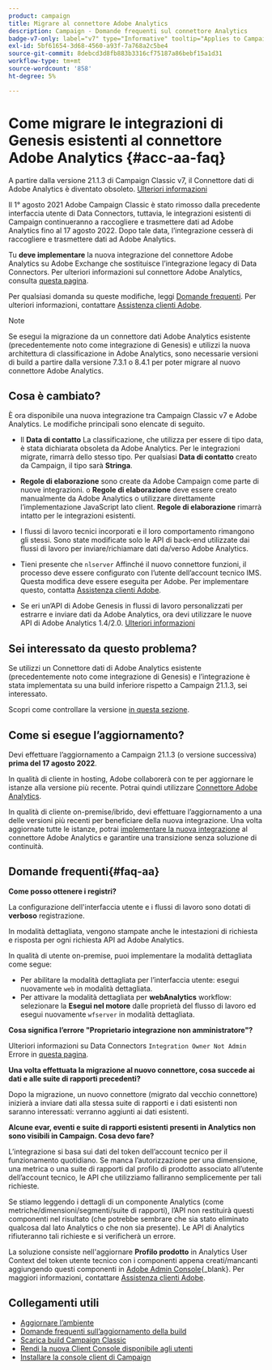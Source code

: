 ```yaml
---
product: campaign
title: Migrare al connettore Adobe Analytics
description: Campaign - Domande frequenti sul connettore Analytics
badge-v7-only: label="v7" type="Informative" tooltip="Applies to Campaign Classic v7 only"
exl-id: 5bf61654-3d68-4560-a93f-7a768a2c5be4
source-git-commit: 8debcd3d8fb883b3316cf75187a86bebf15a1d31
workflow-type: tm+mt
source-wordcount: '858'
ht-degree: 5%

---
```


# Come migrare le integrazioni di Genesis esistenti al connettore Adobe Analytics {#acc-aa-faq}



A partire dalla versione 21.1.3 di Campaign Classic v7, il Connettore dati di Adobe Analytics è diventato obsoleto. [Ulteriori informazioni](https://experienceleague.adobe.com/docs/analytics/import/dataconnectors/data-connectors-eol.html)

Il 1° agosto 2021 Adobe Campaign Classic è stato rimosso dalla precedente interfaccia utente di Data Connectors, tuttavia, le integrazioni esistenti di Campaign continueranno a raccogliere e trasmettere dati ad Adobe Analytics fino al 17 agosto 2022. Dopo tale data, l’integrazione cesserà di raccogliere e trasmettere dati ad Adobe Analytics.

Tu **deve implementare** la nuova integrazione del connettore Adobe Analytics su Adobe Exchange che sostituisce l’integrazione legacy di Data Connectors. Per ulteriori informazioni sul connettore Adobe Analytics, consulta [questa pagina](../../platform/using/adobe-analytics-connector.md).

Per qualsiasi domanda su queste modifiche, leggi [Domande frequenti](#faq-aa). Per ulteriori informazioni, contattare [Assistenza clienti Adobe](https://helpx.adobe.com/it/enterprise/admin-guide.html/enterprise/using/support-for-experience-cloud.ug.html).

>[!NOTE]
>
>Se esegui la migrazione da un connettore dati Adobe Analytics esistente (precedentemente noto come integrazione di Genesis) e utilizzi la nuova architettura di classificazione in Adobe Analytics, sono necessarie versioni di build a partire dalla versione 7.3.1 o 8.4.1 per poter migrare al nuovo connettore Adobe Analytics.

## Cosa è cambiato?

È ora disponibile una nuova integrazione tra Campaign Classic v7 e Adobe Analytics. Le modifiche principali sono elencate di seguito.

* Il **Data di contatto** La classificazione, che utilizza per essere di tipo data, è stata dichiarata obsoleta da Adobe Analytics. Per le integrazioni migrate, rimarrà dello stesso tipo. Per qualsiasi **Data di contatto** creato da Campaign, il tipo sarà **Stringa**.

* **Regole di elaborazione** sono create da Adobe Campaign come parte di nuove integrazioni. o **Regole di elaborazione** deve essere creato manualmente da Adobe Analytics o utilizzare direttamente l’implementazione JavaScript lato client. **Regole di elaborazione** rimarrà intatto per le integrazioni esistenti.

* I flussi di lavoro tecnici incorporati e il loro comportamento rimangono gli stessi. Sono state modificate solo le API di back-end utilizzate dai flussi di lavoro per inviare/richiamare dati da/verso Adobe Analytics.

* Tieni presente che `nlserver` Affinché il nuovo connettore funzioni, il processo deve essere configurato con l’utente dell’account tecnico IMS. Questa modifica deve essere eseguita per Adobe. Per implementare questo, contatta [Assistenza clienti Adobe](https://helpx.adobe.com/it/enterprise/admin-guide.html/enterprise/using/support-for-experience-cloud.ug.html).

* Se eri un’API di Adobe Genesis in flussi di lavoro personalizzati per estrarre e inviare dati da Adobe Analytics, ora devi utilizzare le nuove API di Adobe Analytics 1.4/2.0. [Ulteriori informazioni](https://adobeexchangeec.zendesk.com/hc/en-us/articles/360047148832-Replacements-for-Data-Connector-API-calls)

## Sei interessato da questo problema?

Se utilizzi un Connettore dati di Adobe Analytics esistente (precedentemente noto come integrazione di Genesis) e l’integrazione è stata implementata su una build inferiore rispetto a Campaign 21.1.3, sei interessato.

Scopri come controllare la versione [in questa sezione](../../platform/using/launching-adobe-campaign.md#getting-your-campaign-version).

## Come si esegue l’aggiornamento?

Devi effettuare l’aggiornamento a Campaign 21.1.3 (o versione successiva) **prima del 17 agosto 2022**.

In qualità di cliente in hosting, Adobe collaborerà con te per aggiornare le istanze alla versione più recente. Potrai quindi utilizzare [Connettore Adobe Analytics](../../platform/using/adobe-analytics-connector.md).

In qualità di cliente on-premise/ibrido, devi effettuare l’aggiornamento a una delle versioni più recenti per beneficiare della nuova integrazione.
Una volta aggiornate tutte le istanze, potrai [implementare la nuova integrazione](../../platform/using/adobe-analytics-provisioning.md) al connettore Adobe Analytics e garantire una transizione senza soluzione di continuità.

## Domande frequenti{#faq-aa}

**Come posso ottenere i registri?**

La configurazione dell&#39;interfaccia utente e i flussi di lavoro sono dotati di **verboso** registrazione.

In modalità dettagliata, vengono stampate anche le intestazioni di richiesta e risposta per ogni richiesta API ad Adobe Analytics.

In qualità di utente on-premise, puoi implementare la modalità dettagliata come segue:

* Per abilitare la modalità dettagliata per l’interfaccia utente: esegui nuovamente `web` in modalità dettagliata.
* Per attivare la modalità dettagliata per **webAnalytics** workflow: selezionare la **Esegui nel motore** dalle proprietà del flusso di lavoro ed esegui nuovamente `wfserver` in modalità dettagliata.

**Cosa significa l’errore &quot;Proprietario integrazione non amministratore&quot;?**

Ulteriori informazioni su Data Connectors `Integration Owner Not Admin` Errore in [questa pagina](https://adobeexchangeec.zendesk.com/hc/en-us/articles/360035167932-Adobe-Analytics-Data-Connectors-Integration-Owner-Not-Admin-Error).

**Una volta effettuata la migrazione al nuovo connettore, cosa succede ai dati e alle suite di rapporti precedenti?**

Dopo la migrazione, un nuovo connettore (migrato dal vecchio connettore) inizierà a inviare dati alla stessa suite di rapporti e i dati esistenti non saranno interessati: verranno aggiunti ai dati esistenti.

**Alcune evar, eventi e suite di rapporti esistenti presenti in Analytics non sono visibili in Campaign. Cosa devo fare?**

L’integrazione si basa sui dati del token dell’account tecnico per il funzionamento quotidiano. Se manca l’autorizzazione per una dimensione, una metrica o una suite di rapporti dal profilo di prodotto associato all’utente dell’account tecnico, le API che utilizziamo falliranno semplicemente per tali richieste.

Se stiamo leggendo i dettagli di un componente Analytics (come metriche/dimensioni/segmenti/suite di rapporti), l’API non restituirà questi componenti nel risultato (che potrebbe sembrare che sia stato eliminato qualcosa dal lato Analytics o che non sia presente). Le API di Analytics rifiuteranno tali richieste e si verificherà un errore.

La soluzione consiste nell&#39;aggiornare **Profilo prodotto** in Analytics User Context del token utente tecnico con i componenti appena creati/mancanti aggiungendo questi componenti in [Adobe Admin Console](https://adminconsole.adobe.com/){_blank}. Per maggiori informazioni, contattare [Assistenza clienti Adobe](https://helpx.adobe.com/it/enterprise/admin-guide.html/enterprise/using/support-for-experience-cloud.ug.html).

## Collegamenti utili

* [Aggiornare l’ambiente](../../production/using/build-upgrade.md)
* [Domande frequenti sull’aggiornamento della build](../../platform/using/faq-build-upgrade.md)
* [Scarica build Campaign Classic](https://experience.adobe.com/#/downloads/content/software-distribution/it/campaign.html)
* [Rendi la nuova Client Console disponibile agli utenti](../../installation/using/client-console-availability-for-windows.md)
* [Installare la console client di Campaign](../../installation/using/installing-the-client-console.md)
